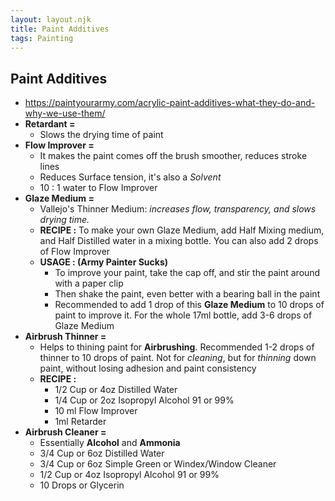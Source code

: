 ```yaml
---
layout: layout.njk
title: Paint Additives
tags: Painting
---
```

## Paint Additives
- https://paintyourarmy.com/acrylic-paint-additives-what-they-do-and-why-we-use-them/
- **Retardant =**
  - Slows the drying time of paint 
- **Flow Improver =**
  - It makes the paint comes off the brush smoother, reduces stroke lines
  - Reduces Surface tension, it's also a *Solvent*
  - 10 : 1 water to Flow Improver
- **Glaze Medium =**
  - Vallejo's Thinner Medium: *increases flow, transparency, and slows drying time.*
  - **RECIPE :** To make your own Glaze Medium, add Half Mixing medium, and Half Distilled water in a mixing bottle. You can also add 2 drops of Flow Improver
  - **USAGE : (Army Painter Sucks)**
    - To improve your paint, take the cap off, and stir the paint around with a paper clip
    - Then shake the paint, even better with a bearing ball in the paint
    - Recommended to add 1 drop of this **Glaze Medium** to 10 drops of paint to improve it. For the whole 17ml bottle, add 3-6 drops of Glaze Medium
- **Airbrush Thinner =**
  - Helps to thining paint for **Airbrushing**. Recommended 1-2 drops of thinner to 10 drops of paint. Not for *cleaning*, but for *thinning* down paint, without losing adhesion and paint consistency
  - **RECIPE :**
    - 1/2 Cup  or 4oz Distilled Water
    - 1/4 Cup or 2oz  Isopropyl Alcohol 91 or 99%
    - 10 ml  Flow Improver
    - 1ml Retarder 
- **Airbrush Cleaner =**
  - Essentially **Alcohol** and **Ammonia**
  - 3/4 Cup or 6oz Distilled Water
  - 3/4 Cup or 6oz  Simple Green or Windex/Window Cleaner
  - 1/2 Cup or 4oz Isopropyl Alcohol 91 or 99%
  - 10 Drops or Glycerin 